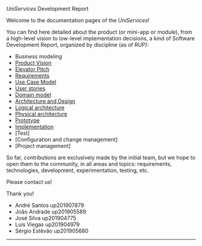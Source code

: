 _UniServices_ Development Report

Welcome to the documentation pages of the _UniServices_!

You can find here detailed about the product (or mini-app or module), from a high-level vision to low-level implementation decisions, a kind of Software Development Report, organized by discipline (as of RUP):

- Business modeling
- [Product Vision](https://github.com/LEIC-ES-2021-22/3LEIC06T1/blob/main/docs/ProductVision.md)
- [Elevator Pitch](https://github.com/LEIC-ES-2021-22/3LEIC06T1/blob/main/docs/ElevatorPitch.md)
- [Requirements](https://github.com/LEIC-ES-2021-22/3LEIC06T1/blob/main/docs/Requirements.md)
- [Use Case Model](https://github.com/LEIC-ES-2021-22/3LEIC06T1/blob/main/docs/Requirements.md)
- [User stories](https://github.com/LEIC-ES-2021-22/3LEIC06T1/issues)
- [Domain model](https://github.com/LEIC-ES-2021-22/3LEIC06T1/blob/main/docs/Requirements.md)
- [Architecture and Design](https://github.com/LEIC-ES-2021-22/3LEIC06T1/blob/main/docs/ArchitectureAndDesign.md)
- [Logical architecture](https://github.com/LEIC-ES-2021-22/3LEIC06T1/blob/main/docs/ArchitectureAndDesign.md)
- [Physical architecture](https://github.com/LEIC-ES-2021-22/3LEIC06T1/blob/main/docs/ArchitectureAndDesign.md)
- [Prototype](https://github.com/LEIC-ES-2021-22/3LEIC06T1/tree/main/src)
- [Implementation](https://github.com/LEIC-ES-2021-22/3LEIC06T1/tree/main/docs/IterationLogs)
- [Test]
- [Configuration and change management]
- [Project management]

So far, contributions are exclusively made by the initial team, but we hope to open them to the community, in all areas and topics: requirements, technologies, development, experimentation, testing, etc.

Please contact us!

Thank you!

- André Santos up201907879
- João Andrade up201905589
- José Silva up201904775
- Luís Viegas up201904979
- Sérgio Estêvão up201905680

---
